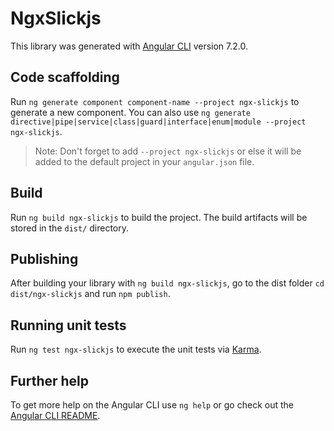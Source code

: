 # NgxSlickjs

This library was generated with [Angular CLI](https://github.com/angular/angular-cli) version 7.2.0.

## Code scaffolding

Run `ng generate component component-name --project ngx-slickjs` to generate a new component. You can also use `ng generate directive|pipe|service|class|guard|interface|enum|module --project ngx-slickjs`.
> Note: Don't forget to add `--project ngx-slickjs` or else it will be added to the default project in your `angular.json` file. 

## Build

Run `ng build ngx-slickjs` to build the project. The build artifacts will be stored in the `dist/` directory.

## Publishing

After building your library with `ng build ngx-slickjs`, go to the dist folder `cd dist/ngx-slickjs` and run `npm publish`.

## Running unit tests

Run `ng test ngx-slickjs` to execute the unit tests via [Karma](https://karma-runner.github.io).

## Further help

To get more help on the Angular CLI use `ng help` or go check out the [Angular CLI README](https://github.com/angular/angular-cli/blob/master/README.md).
